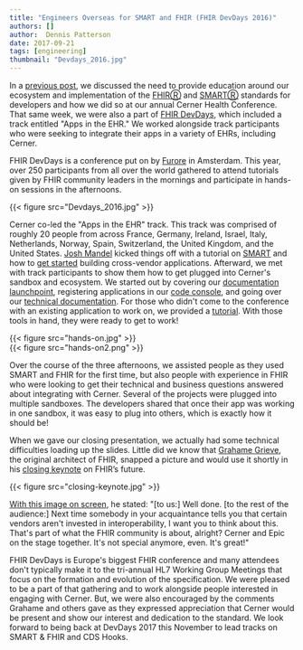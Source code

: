 ```yaml
---
title: "Engineers Overseas for SMART and FHIR (FHIR DevDays 2016)"
authors: []
author:  Dennis Patterson
date: 2017-09-21
tags: [engineering]
thumbnail: "Devdays_2016.jpg"
---
```


In a [previous post](http://engineering.cerner.com/blog/engineers-on-the-road-for-smart-and-fhir/), we discussed the need to provide education around our ecosystem and implementation of the [FHIRⓇ](http://hl7.org/fhir/overview-dev.html) and [SMARTⓇ](http://docs.smarthealthit.org/) standards for developers and how we did so at our annual Cerner Health Conference. That same week, we were also a part of [FHIR DevDays](http://www.fhirdevdays.com/), which included a track entitled "Apps in the EHR." We worked alongside track participants who were seeking to integrate their apps in a variety of EHRs, including Cerner.

FHIR DevDays is a conference put on by [Furore](http://fhir.furore.com/) in Amsterdam. This year, over 250 participants from all over the world gathered to attend tutorials given by FHIR community leaders in the mornings and participate in hands-on sessions in the afternoons.

{{< figure src="Devdays_2016.jpg" >}}

Cerner co-led the "Apps in the EHR" track. This track was comprised of roughly 20 people from across France, Germany, Ireland, Israel, Italy, Netherlands, Norway, Spain, Switzerland, the United Kingdom, and the United States. [Josh Mandel](https://twitter.com/JoshCMandel) kicked things off with a tutorial on [SMART](http://smarthealthit.org/) and how to [get started](http://docs.smarthealthit.org/) building cross-vendor applications. Afterward, we met with track participants to show them how to get plugged into Cerner's sandbox and ecosystem. We started out by covering our [documentation launchpoint](https://code.cerner.com/), registering applications in our [code console](https://code.cerner.com/developer/smart-on-fhir), and going over our [technical documentation](http://fhir.cerner.com/). For those who didn't come to the conference with an existing application to work on, we provided a [tutorial](http://engineering.cerner.com/smart-on-fhir-tutorial). With those tools in hand, they were ready to get to work!

{{< figure src="hands-on.jpg" >}}
<br />
{{< figure src="hands-on2.png" >}}

Over the course of the three afternoons, we assisted people as they used SMART and FHIR for the first time, but also people with experience in FHIR who were looking to get their technical and business questions answered about integrating with Cerner.
Several of the projects were plugged into multiple sandboxes. The developers shared that once their app was working in one sandbox, it was easy to plug into others, which is exactly how it should be!

When we gave our closing presentation, we actually had some technical difficulties loading up the slides. Little did we know that [Grahame Grieve](https://twitter.com/grahamegrieve), the original architect of FHIR, snapped a picture and would use it shortly in his [closing keynote](https://vimeo.com/192190127) on FHIR’s future.

{{< figure src="closing-keynote.jpg" >}}

[With this image on screen](https://twitter.com/fhir_furore/status/799626324927053824), he stated: "[to us:] Well done. [to the rest of the audience:] Next time somebody in your acquaintance tells you that certain vendors aren't invested in interoperability, I want you to think about this. That's part of what the FHIR community is about, alright? Cerner and Epic on the stage together. It's not special anymore, even. It's great!"

FHIR DevDays is Europe's biggest FHIR conference and many attendees don't typically make it to the tri-annual HL7 Working Group Meetings that focus on the formation and evolution of the specification. We were pleased to be a part of that gathering and to work alongside people interested in engaging with Cerner. But, we were also encouraged by the comments Grahame and others gave as they expressed appreciation that Cerner would be present and show our interest and dedication to the standard. We look forward to being back at DevDays 2017 this November to lead tracks on SMART & FHIR and CDS Hooks.
